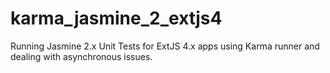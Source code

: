 karma_jasmine_2_extjs4
======================

Running Jasmine 2.x Unit Tests for ExtJS 4.x apps using Karma runner and dealing with asynchronous issues.
